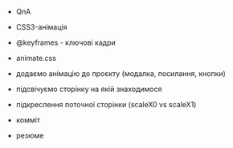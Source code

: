 - QnA

- CSS3-анімація
- @keyframes - ключові кадри
- animate.css
- додаємо анімацію до проєкту (модалка, посилання, кнопки)
- підсвічуємо сторінку на якій знаходимося
- підкреслення поточної сторінки (scaleX0 vs scaleX1)
- комміт
- резюме
